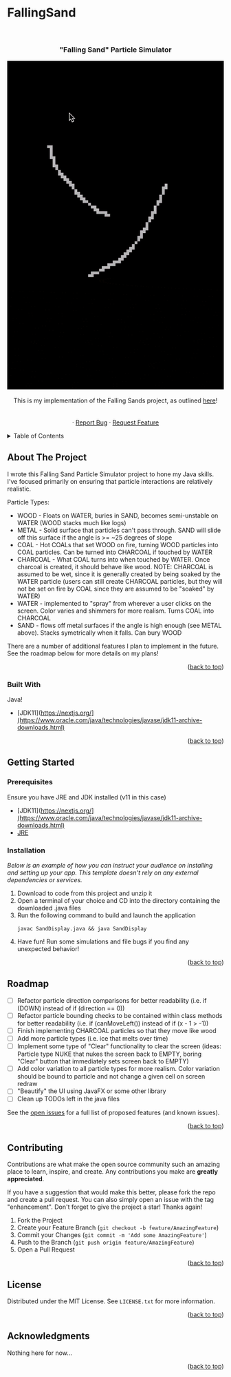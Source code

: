 # FallingSand
<div id="top"></div>

<!-- PROJECT SHIELDS -->


<!-- PROJECT LOGO -->
<br />
<div align="center">

  <h3 align="center">"Falling Sand" Particle Simulator</h3>
  
  ![](https://github.com/tuxedocurly/FallingSand/blob/main/images/SandDisaplyDemo.gif)

  <p align="center">
    This is my implementation of the Falling Sands project, as outlined <a href="http://nifty.stanford.edu/2017/feinberg-falling-sand/assignmentwithoutarrays.html">here</a>!
    <br />
    <br />
    <br />
    ·
    <a href="https://github.com/tuxedocurly/FallingSand/issues">Report Bug</a>
    ·
    <a href="https://github.com/tuxedocurly/FallingSand/issues">Request Feature</a>
  </p>
</div>



<!-- TABLE OF CONTENTS -->
<details>
  <summary>Table of Contents</summary>
  <ol>
    <li>
      <a href="#about-the-project">About The Project</a>
      <ul>
        <li><a href="#built-with">Built With</a></li>
      </ul>
    </li>
    <li>
      <a href="#getting-started">Getting Started</a>
      <ul>
        <li><a href="#prerequisites">Prerequisites</a></li>
        <li><a href="#installation">Installation</a></li>
      </ul>
    </li>
    <li><a href="#usage">Usage</a></li>
    <li><a href="#roadmap">Roadmap</a></li>
    <li><a href="#contributing">Contributing</a></li>
    <li><a href="#license">License</a></li>
    <li><a href="#contact">Contact</a></li>
    <li><a href="#acknowledgments">Acknowledgments</a></li>
  </ol>
</details>



<!-- ABOUT THE PROJECT -->
## About The Project

I wrote this Falling Sand Particle Simulator project to hone my Java skills. I've focused primarily on ensuring that particle interactions are relatively realistic.

Particle Types:
* WOOD - Floats on WATER, buries in SAND, becomes semi-unstable on WATER (WOOD stacks much like logs)
* METAL - Solid surface that particles can't pass through. SAND will slide off this surface if the angle is >= ~25 degrees of slope
* COAL - Hot COALs that set WOOD on fire, turning WOOD particles into COAL particles. Can be turned into CHARCOAL if touched by WATER
* CHARCOAL - What COAL turns into when touched by WATER. Once charcoal is created, it should behave like wood. NOTE: CHARCOAL is assumed to be wet, since it is generally created by being soaked by the WATER particle (users can still create CHARCOAL particles, but they will not be set on fire by COAL since they are assumed to be "soaked" by WATER)
* WATER - implemented to "spray" from wherever a user clicks on the screen. Color varies and shimmers for more realism. Turns COAL into CHARCOAL
* SAND - flows off metal surfaces if the angle is high enough (see METAL above). Stacks symetrically when it falls. Can bury WOOD

There are a number of additional features I plan to implement in the future. See the roadmap below for more details on my plans!

<p align="right">(<a href="#top">back to top</a>)</p>



### Built With

Java!

* [JDK11](https://nextjs.org/](https://www.oracle.com/java/technologies/javase/jdk11-archive-downloads.html)

<p align="right">(<a href="#top">back to top</a>)</p>



<!-- GETTING STARTED -->
## Getting Started

### Prerequisites

Ensure you have JRE and JDK installed (v11 in this case)
* [JDK11](https://nextjs.org/](https://www.oracle.com/java/technologies/javase/jdk11-archive-downloads.html)
* [JRE](https://www.java.com/en/download/manual.jsp)


### Installation

_Below is an example of how you can instruct your audience on installing and setting up your app. This template doesn't rely on any external dependencies or services._

1. Download to code from this project and unzip it
2. Open a terminal of your choice and CD into the directory containing the downloaded .java files
3. Run the following command to build and launch the application
   ```
   javac SandDisplay.java && java SandDisplay
   ```
4. Have fun! Run some simulations and file bugs if you find any unexpected behavior!

<p align="right">(<a href="#top">back to top</a>)</p>



<!-- ROADMAP -->
## Roadmap

- [ ] Refactor particle direction comparisons for better readability (i.e. if (DOWN) instead of if (direction == 0))
- [ ] Refactor particle bounding checks to be contained within class methods for better readability (i.e. if (canMoveLeft()) instead of if (x - 1 > -1))
- [ ] Finish implementing CHARCOAL particles so that they move like wood
- [ ] Add more particle types (i.e. ice that melts over time)
- [ ] Implement some type of "Clear" functionality to clear the screen (ideas: Particle type NUKE that nukes the screen back to EMPTY, boring "Clear" button that immediately sets screen back to EMPTY)
- [ ] Add color variation to all particle types for more realism. Color variation should be bound to particle and not change a given cell on screen redraw
- [ ] "Beautify" the UI using JavaFX or some other library
- [ ] Clean up TODOs left in the java files

See the [open issues](https://github.com/othneildrew/Best-README-Template/issues) for a full list of proposed features (and known issues).

<p align="right">(<a href="#top">back to top</a>)</p>



<!-- CONTRIBUTING -->
## Contributing

Contributions are what make the open source community such an amazing place to learn, inspire, and create. Any contributions you make are **greatly appreciated**.

If you have a suggestion that would make this better, please fork the repo and create a pull request. You can also simply open an issue with the tag "enhancement".
Don't forget to give the project a star! Thanks again!

1. Fork the Project
2. Create your Feature Branch (`git checkout -b feature/AmazingFeature`)
3. Commit your Changes (`git commit -m 'Add some AmazingFeature'`)
4. Push to the Branch (`git push origin feature/AmazingFeature`)
5. Open a Pull Request

<p align="right">(<a href="#top">back to top</a>)</p>



<!-- LICENSE -->
## License

Distributed under the MIT License. See `LICENSE.txt` for more information.


<p align="right">(<a href="#top">back to top</a>)</p>



<!-- ACKNOWLEDGMENTS -->
## Acknowledgments

Nothing here for now...

<p align="right">(<a href="#top">back to top</a>)</p>
